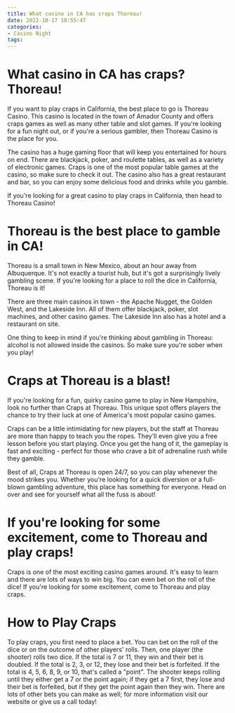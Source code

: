 ```yaml
---
title: What casino in CA has craps Thoreau!
date: 2022-10-17 18:55:47
categories:
- Casino Night
tags:
---
```



#  What casino in CA has craps? Thoreau!

If you want to play craps in California, the best place to go is Thoreau Casino. This casino is located in the town of Amador County and offers craps games as well as many other table and slot games. If you're looking for a fun night out, or if you're a serious gambler, then Thoreau Casino is the place for you.

The casino has a huge gaming floor that will keep you entertained for hours on end. There are blackjack, poker, and roulette tables, as well as a variety of electronic games. Craps is one of the most popular table games at the casino, so make sure to check it out. The casino also has a great restaurant and bar, so you can enjoy some delicious food and drinks while you gamble.

If you're looking for a great casino to play craps in California, then head to Thoreau Casino!

#  Thoreau is the best place to gamble in CA!

Thoreau is a small town in New Mexico, about an hour away from Albuquerque. It's not exactly a tourist hub, but it's got a surprisingly lively gambling scene. If you're looking for a place to roll the dice in California, Thoreau is it!

There are three main casinos in town - the Apache Nugget, the Golden West, and the Lakeside Inn. All of them offer blackjack, poker, slot machines, and other casino games. The Lakeside Inn also has a hotel and a restaurant on site.

One thing to keep in mind if you're thinking about gambling in Thoreau: alcohol is not allowed inside the casinos. So make sure you're sober when you play!

#  Craps at Thoreau is a blast!

If you're looking for a fun, quirky casino game to play in New Hampshire, look no further than Craps at Thoreau. This unique spot offers players the chance to try their luck at one of America's most popular casino games.

 Craps can be a little intimidating for new players, but the staff at Thoreau are more than happy to teach you the ropes. They'll even give you a free lesson before you start playing. Once you get the hang of it, the gameplay is fast and exciting - perfect for those who crave a bit of adrenaline rush while they gamble.

Best of all, Craps at Thoreau is open 24/7, so you can play whenever the mood strikes you. Whether you're looking for a quick diversion or a full-blown gambling adventure, this place has something for everyone. Head on over and see for yourself what all the fuss is about!

#  If you're looking for some excitement, come to Thoreau and play craps!

 Craps is one of the most exciting casino games around. It's easy to learn and there are lots of ways to win big. You can even bet on the roll of the dice! If you're looking for some excitement, come to Thoreau and play craps.

# How to Play Craps

To play craps, you first need to place a bet. You can bet on the roll of the dice or on the outcome of other players' rolls. Then, one player (the shooter) rolls two dice. If the total is 7 or 11, they win and their bet is doubled. If the total is 2, 3, or 12, they lose and their bet is forfeited. If the total is 4, 5, 6, 8, 9, or 10, that's called a "point". The shooter keeps rolling until they either get a 7 or the point again; if they get a 7 first, they lose and their bet is forfeited, but if they get the point again then they win. There are lots of other bets you can make as well; for more information visit our website or give us a call today!
